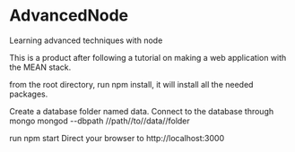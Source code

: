 # AdvancedNode
Learning advanced techniques with node

This is a product after following a tutorial on making a web application with the MEAN stack.


from the root directory, run npm install, it will install all the needed packages.

Create a database folder named data.
Connect to the database through mongo
mongod --dbpath //path//to//data//folder

run npm start
Direct your browser to http://localhost:3000

